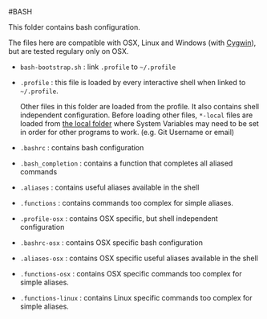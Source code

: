 #BASH

This folder contains bash configuration.

The files here are compatible with OSX, Linux and Windows (with [Cygwin](https://www.cygwin.com/)), but are tested
regulary only on OSX.

* `bash-bootstrap.sh` : link `.profile` to `~/.profile`
* `.profile` : this file is loaded by every interactive shell when linked to `~/.profile`. 
  
  Other files in this folder are loaded from the profile. It also contains shell independent configuration. 
  Before loading other files, `*-local` files are loaded from [the local folder](../local/) where System Variables may need to be set in order for other programs to work. (e.g. Git Username or email)
  
* `.bashrc` : contains bash configuration
* `.bash_completion` : contains a function that completes all aliased commands
* `.aliases` : contains useful aliases available in the shell
* `.functions` : contains commands too complex for simple aliases.
* `.profile-osx` : contains OSX specific, but shell independent configuration
* `.bashrc-osx` : contains OSX specific bash configuration
* `.aliases-osx` : contains OSX specific useful aliases available in the shell
* `.functions-osx` : contains OSX specific commands too complex for simple aliases.
* `.functions-linux` : contains Linux specific commands too complex for simple aliases.
